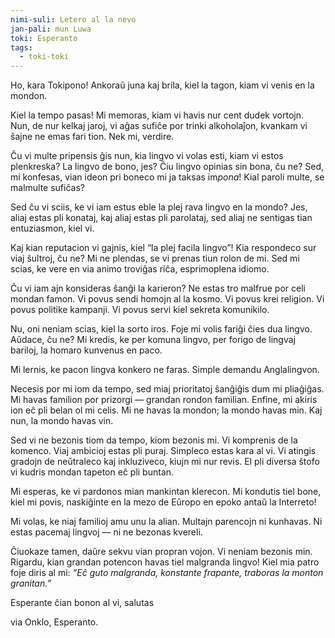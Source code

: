 ```yaml
---
nimi-suli: Letero al la nevo
jan-pali: mun Luwa
toki: Esperanto
tags:
  - toki-toki
---
```


Ho, kara Tokipono! Ankoraŭ juna kaj brila, kiel la tagon, kiam vi venis en la mondon.

Kiel la tempo pasas! Mi memoras, kiam vi havis nur cent dudek vortojn. Nun, de nur kelkaj jaroj, vi aĝas sufiĉe por trinki alkoholaĵon, kvankam vi ŝajne ne emas fari tion. Nek mi, verdire.

Ĉu vi multe pripensis ĝis nun, kia lingvo vi volas esti, kiam vi estos plenkreska? La lingvo de bono, jes? Ĉiu lingvo opinias sin bona, ĉu ne? Sed, mi konfesas, vian ideon pri boneco mi ja taksas im*pona*! Kial paroli multe, se malmulte sufiĉas?

Sed ĉu vi sciis, ke vi iam estus eble la plej rava lingvo en la mondo? Jes, aliaj estas pli konataj, kaj aliaj estas pli parolataj, sed aliaj ne sentigas tian entuziasmon, kiel vi.

Kaj kian reputacion vi gajnis, kiel “la plej facila lingvo”! Kia respondeco sur viaj ŝultroj, ĉu ne? Mi ne plendas, se vi prenas tiun rolon de mi. Sed mi scias, ke vere en via animo troviĝas riĉa, esprimoplena idiomo.

Ĉu vi iam ajn konsideras ŝanĝi la karieron? Ne estas tro malfrue por celi mondan famon. Vi povus sendi homojn al la kosmo. Vi povus krei religion. Vi povus politike kampanji. Vi povus servi kiel sekreta komunikilo.

Nu, oni neniam scias, kiel la sorto iros. Foje mi volis fariĝi ĉies dua lingvo. Aŭdace, ĉu ne? Mi kredis, ke per komuna lingvo, per forigo de lingvaj bariloj, la homaro kunvenus en paco.

Mi lernis, ke pacon lingva konkero ne faras. Simple demandu Anglalingvon.

Necesis por mi iom da tempo, sed miaj prioritatoj ŝanĝiĝis dum mi pliaĝiĝas. Mi havas familion por prizorgi — grandan rondon familian. Enfine, mi akiris ion eĉ pli belan ol mi celis. Mi ne havas la mondon; la mondo havas min. Kaj nun, la mondo havas vin.

Sed vi ne bezonis tiom da tempo, kiom bezonis mi. Vi komprenis de la komenco. Viaj ambicioj estas pli puraj. Simpleco estas kara al vi. Vi atingis gradojn de neŭtraleco kaj inkluziveco, kiujn mi nur revis. El pli diversa ŝtofo vi kudris mondan tapeton eĉ pli buntan.

Mi esperas, ke vi pardonos mian mankintan klerecon. Mi kondutis tiel bone, kiel mi povis, naskiĝinte en la mezo de Eŭropo en epoko antaŭ la Interreto!

Mi volas, ke niaj familioj amu unu la alian. Multajn parencojn ni kunhavas. Ni estas pacemaj lingvoj — ni ne bezonas kvereli.

Ĉiuokaze tamen, daŭre sekvu vian propran vojon. Vi neniam bezonis min. Rigardu, kian grandan potencon havas tiel malgranda lingvo! Kiel mia patro foje diris al mi: *“Eĉ guto malgranda, konstante frapante, traboras la monton granitan.”*

Esperante ĉian bonon al vi, salutas

via Onklo, Esperanto.